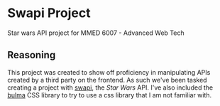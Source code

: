 # Swapi Project

Star wars API project for MMED 6007 - Advanced Web Tech

## Reasoning

This project was created to show off proficiency in manipulating APIs created by a third party on the frontend. As such we've been tasked creating a project with [swapi](https://swapi.co/), the _Star Wars_ API. I've also included the [bulma](https://bulma.io/) CSS library to try to use a css library that I am not familiar with.
